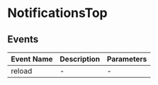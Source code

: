 # NotificationsTop

## Events

<!-- @vuese:NotificationsTop:events:start -->
|Event Name|Description|Parameters|
|---|---|---|
|reload|-|-|

<!-- @vuese:NotificationsTop:events:end -->


